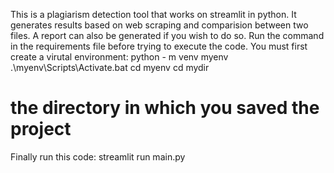This is a plagiarism detection tool that works on streamlit in python.
It generates results based on web scraping and comparision between two files.
A report can also be generated if you wish to do so.
Run the command in the requirements file before trying to execute the code.
You must first create a virutal environment:
python - m venv myenv
.\\myenv\Scripts\Activate.bat
cd myenv
cd mydir
# the directory in which you saved the project
Finally run this code: streamlit run main.py
